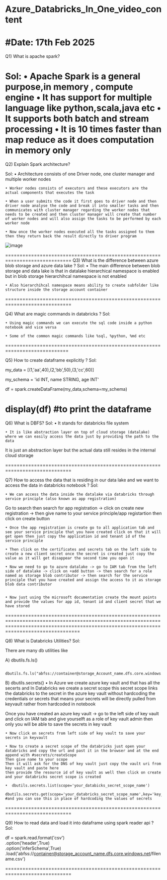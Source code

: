 # Azure_Databricks_In_One_video_content
#Date: 17th Feb 2025
=====================

Q1) What is apache spark?

Sol:
	•  Apache Spark is a general purpose,in memory , compute engine 
	•  It has support for multiple language like python,scala,java etc
	•  It supports both batch and stream processing 
	•  It is 10 times faster than map reduce as it does computation in memory only 
=============================================================================
Q2) Explain Spark architecture?

Sol:
	•  Architecture consists of one Driver node, one cluster manager and multiple worker nodes
        
	• Worker nodes consists of executors and these executors are the actual components that executes the task
	 
	• When a user submits the code it first goes to driver node and then driver node analyse the code and break it into smaller tasks and then communicates with cluster manager regarding the worker nodes that needs to be created and then cluster manager will create that number of worker nodes and will also assign the tasks to be performed by each worker node

	• Now once the worker nodes executed all the tasks assigned to them then they return back the result directly to driver program 

![image](https://github.com/user-attachments/assets/58c8adf9-8539-4753-bf97-641db068055f)

=============================================================================
Q3) What is the difference between azure blob storage and azure data lake ?
Sol: 
	• The main difference between blob storage and data lake is that in datalake hierarchical namespace is enabled but in blob storage hierarchihcal namespace is not enabled 

	• Also hierarchihcal namespace means ability to create subfolder like structure inside the storage account container 
=============================================================================

Q4) What are magic commands in databricks ?
Sol:

	• Using magic commands we can execute the sql code inside a python notebook and vice versa

	• Some of the common magic commands like %sql, %python, %md etc
============================================================================

Q5) How to create dataframe explicitly ?
Sol:

 my_data = [(1,'aa',40),(2,'bb',50),(3,'cc',60)]

 my_schema = 'id INT, name STRING, age INT'

  df = spark.createDataFrame(my_data,schema=my_schema)

 display(df) #to print the dataframe
 =============================================================================

Q6) What is DBFS?
Sol:
	• It stands for databricks file system 

	• It is like abstraction layer on top of cloud storage (datalake) where we can easily access the data just by providing the path to the data 
	
It is just an abstraction layer but the actual data still resides in the internal cloud storage 

=============================================================================

Q7) How to access the data that is residing in our data lake and we want to access the data in databricks notebook ?
Sol:

	• We can access the data inside the datalake via databricks through service principle (also known as app registration)

Go to search then search for app registration -> click on create new registration -> then give name to your service principle/app registartion then click on create button


	• Once the app registration is create go to all application tab and see your service principle that you have created click on that it will get open then just copy the application id and tenant id of the service principle 

	• Then click on the certificates and secrets tab on the left side to create a new client secret once the secret is created just copy the value as it will get disappear the second time you open it 

	• Now we need to go to azure datalake -> go to IAM tab from the left side of datalake -> click on +add button -> then search for a role named as storage blob contributor -> then search for the service principle that you have created and assign the access to it as storage blob data contributor 


	• Now just using the microsoft documentation create the mount points and provide the values for app id, tenant id and client secret that we have stored 
============================================================================================================================================================================================

Q8) What is Databricks Utilities?
Sol:

There are many db utilities like 

A)  dbutils.fs.ls()
     
      dbutils.fs.ls("abfss://container@storage_Account_name.dfs.core.windows.net/")

B) dbutils.secrets()
	• In Azure we create azure key vault and that has all the secerts and In Databricks we create a secret scope this secret scope links the databricks to the secret in the azure key vault without hardcoding the credentials or secrets that means your secrets will be directly pulled from keyvault rather from hardcoded in notebook 

Once you have created an azure key vault -> go to the left side of key vault and click on IAM tab and give yourselft as a role of key vault admin then only you will be able to save the secrets in key vault


	• Now click on secrets from left side of key vault to save your secrets in keyvault 

	• Now to create a secret scope of the databricks just open your databricks and copy the url and past it in the browser and at the end append with #secrets/createScope 
	Then give name to your scope 
	Then it will ask for the DNS of key vault just copy the vault uri from key vault and paste here
	then provide the resource id of key vault as well then click on create and your databricks secret scope is created 

	•  dbutils.secrets.list(scope='your_databicks_secret_scope_name')
	 dbutils.secrets.get(scope='your_databricks_secret_scope_name',key='key_name_for_the_secret_that_you_have_created_in_keyvault') #and you can use this in place of hardcoding the values of secrets 
=============================================================================

Q9) How to read data and load it into dataframe using spark reader api ?
Sol:

  df = spark.read.format('csv')\
          .option('header',True)\
          .option('inferSchema',True)\
          .load('abfss://container@storage_account_name.dfs.core.windows.net/filename.csv')

=============================================================================
















